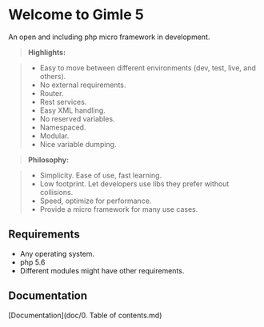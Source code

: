 Welcome to Gimle 5
==================
An open and including php micro framework in development.


> **Highlights:**

> - Easy to move between different environments (dev, test, live, and others).
> - No external requirements.
> - Router.
> - Rest services.
> - Easy XML handling.
> - No reserved variables.
> - Namespaced.
> - Modular.
> - Nice variable dumping.


> **Philosophy:**

> - Simplicity. Ease of use, fast learning.
> - Low footprint. Let developers use libs they prefer without collisions.
> - Speed, optimize for performance.
> - Provide a micro framework for many use cases.


Requirements
------------
- Any operating system.
- php 5.6
- Different modules might have other requirements.


Documentation
-------
[Documentation](doc/0. Table of contents.md)
